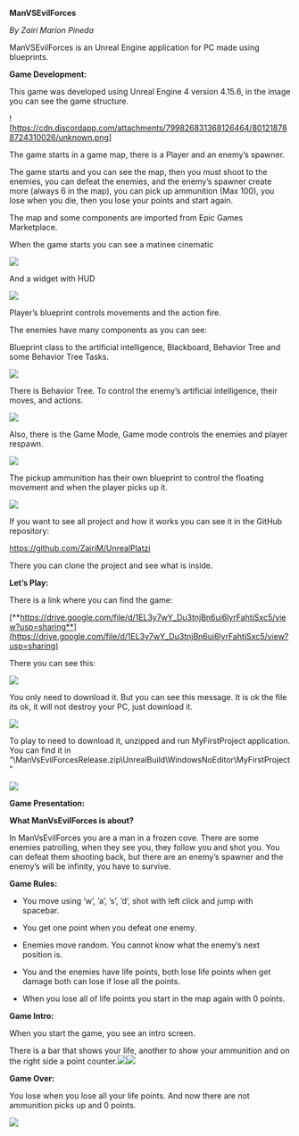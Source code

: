 **ManVSEvilForces**

*By Zairi Marion Pineda*

ManVSEvilForces is an Unreal Engine application for PC made using blueprints.

**Game Development:**

This game was developed using Unreal Engine 4 version 4.15.6, in the image you
can see the game structure.

![https://cdn.discordapp.com/attachments/799826831368126464/801218788724310026/unknown.png]

The game starts in a game map, there is a Player and an enemy’s spawner.

The game starts and you can see the map, then you must shoot to the enemies, you
can defeat the enemies, and the enemy’s spawner create more (always 6 in the
map), you can pick up ammunition (Max 100), you lose when you die, then you lose
your points and start again.

The map and some components are imported from Epic Games Marketplace.

When the game starts you can see a matinee cinematic

![](media/3173255a3cb24e91772da37fb9c5cac7.png)

And a widget with HUD

![](media/4946f100e6a98853a2bd2d0be29179c8.png)

Player’s blueprint controls movements and the action fire.

The enemies have many components as you can see:

Blueprint class to the artificial intelligence, Blackboard, Behavior Tree and
some Behavior Tree Tasks.

![](media/54d3b4a2d0a69350c895c910784963c7.png)

There is Behavior Tree. To control the enemy’s artificial intelligence, their
moves, and actions.

![](media/23270a94fffb7b23bd0738b77fe7b82f.png)

Also, there is the Game Mode, Game mode controls the enemies and player respawn.

![](media/524fce6acab09160028ee699d7871251.png)

The pickup ammunition has their own blueprint to control the floating movement
and when the player picks up it.

![](media/302392a89e9c575b3694566b5c3646b7.png)

If you want to see all project and how it works you can see it in the GitHub
repository:

<https://github.com/ZairiM/UnrealPlatzi>

There you can clone the project and see what is inside.

**Let’s Play:**

There is a link where you can find the game:

[**https://drive.google.com/file/d/1EL3y7wY_Du3tnjBn6ui6lyrFahtjSxc5/view?usp=sharing**](https://drive.google.com/file/d/1EL3y7wY_Du3tnjBn6ui6lyrFahtjSxc5/view?usp=sharing)

There you can see this:

![](media/0b3bcf098ab5f261ef558246e39ba02c.png)

You only need to download it. But you can see this message. It is ok the file
its ok, it will not destroy your PC, just download it.

![](media/273fe95b8e6073f0f1a7e12cf6b74fc9.png)

To play to need to download it, unzipped and run MyFirstProject application. You
can find it in
“\\ManVsEvilForcesRelease.zip\\UnrealBuild\\WindowsNoEditor\\MyFirstProject”

![](media/bbbd9f30e94b58a9f5eda33846e14343.png)

**Game Presentation:**

**What ManVsEvilForces is about?**

In ManVsEvilForces you are a man in a frozen cove. There are some enemies
patrolling, when they see you, they follow you and shot you. You can defeat them
shooting back, but there are an enemy’s spawner and the enemy’s will be
infinity, you have to survive.

**Game Rules:**

-   You move using ‘w’, ’a’, ’s’, ’d’, shot with left click and jump with
    spacebar.

-   You get one point when you defeat one enemy.

-   Enemies move random. You cannot know what the enemy’s next position is.

-   You and the enemies have life points, both lose life points when get damage
    both can lose if lose all the points.

-   When you lose all of life points you start in the map again with 0 points.

**Game Intro:**

When you start the game, you see an intro screen.

There is a bar that shows your life, another to show your ammunition and on the
right side a point
counter.![](media/85dc501ffb997508a09a47b3375e8aed.png)![](media/40b8fc95da9b564f21d87752dad1f350.png)

**Game Over:**

You lose when you lose all your life points. And now there are not ammunition
picks up and 0 points.

![](media/ac3680562137b25bbeccac125da1a55e.png)

